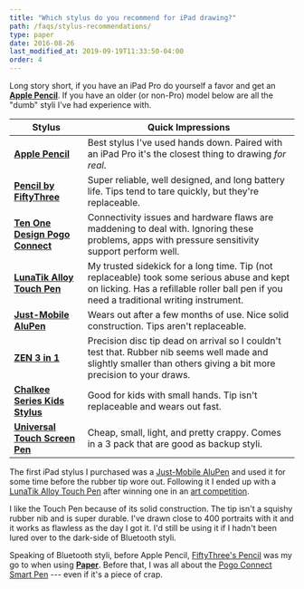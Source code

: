 ```yaml
---
title: "Which stylus do you recommend for iPad drawing?"
path: /faqs/stylus-recommendations/
type: paper
date: 2016-08-26
last_modified_at: 2019-09-19T11:33:50-04:00
order: 4
---
```


Long story short, if you have an iPad Pro do yourself a favor and get an [**Apple Pencil**][apple-pencil]. If you have an older (or non-Pro) model below are all the "dumb" styli I've had experience with.

| Stylus | Quick Impressions |
| ------ | ----------------- |
| [**Apple Pencil**][apple-pencil] | Best stylus I've used hands down. Paired with an iPad Pro it's the closest thing to drawing *for real*. |
| [**Pencil by FiftyThree**][pencil-stylus] | Super reliable, well designed, and long battery life. Tips tend to tare quickly, but they're replaceable. |
| [**Ten One Design Pogo Connect**][pogo-stylus] | Connectivity issues and hardware flaws are maddening to deal with. Ignoring these problems, apps with pressure sensitivity support perform well. |
| [**LunaTik Alloy Touch Pen**][lunatik-stylus] | My trusted sidekick for a long time. Tip (not replaceable) took some serious abuse and kept on licking. Has a refillable roller ball pen if you need a traditional writing instrument. |
| [**Just-Mobile AluPen**][alupen-stylus] | Wears out after a few months of use. Nice solid construction. Tips aren't replaceable. |
| [**ZEN 3 in 1**][zen-stylus] | Precision disc tip dead on arrival so I couldn't test that. Rubber nib seems well made and slightly smaller than others giving a bit more precision to your draws. |
| [**Chalkee Series Kids Stylus**][chalkee] | Good for kids with small hands. Tip isn't replaceable and wears out fast. |
| [**Universal Touch Screen Pen**][cheap-stylus] | Cheap, small, light, and pretty crappy. Comes in a 3 pack that are good as backup styli. |

The first iPad stylus I purchased was a [Just-Mobile AluPen][alupen-stylus] and used it for some time before the rubber tip wore out. Following it I ended up with a [LunaTik Alloy Touch Pen][lunatik-stylus] after winning one in an [art competition](https://web.archive.org/web/20120822201917/http://lunatiklife.com/features/post/lunatikonpaper-winners).

I like the Touch Pen because of its solid construction. The tip isn't a squishy rubber nib and is super durable. I've drawn close to 400 portraits with it and it works as flawless as the day I got it. I'd still be using it if I hadn't been lured over to the dark-side of Bluetooth styli.

Speaking of Bluetooth styli, before Apple Pencil, [FiftyThree's Pencil][pencil-stylus] was my go to when using [**Paper**](https://fiftythree.com/paper). Before that, I was all about the [Pogo Connect Smart Pen][pogo-stylus] --- even if it's a piece of crap.

[apple-pencil]: https://www.apple.com/apple-pencil/
[alupen-stylus]: http://amzn.to/2GictfT
[lunatik-stylus]: http://amzn.to/2ugpp0U
[pogo-stylus]: /mastering-paper/pogo-connect-smart-pen/
[pencil-stylus]: /mastering-paper/pencil-53-review/
[zen-stylus]: https://www.kickstarter.com/projects/zenwriting/zen-next-generation-of-modern-writing-instrument
[chalkee]: http://amzn.to/2ILeVJZ
[cheap-stylus]: http://amzn.to/2IFHOY9
